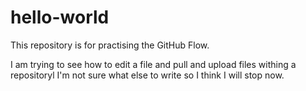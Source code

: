 # hello-world
This repository is for practising the GitHub Flow.

I am trying to see how to edit a file and pull and upload files withing a repositoryl
I'm not sure what else to write so I think I will stop now.

